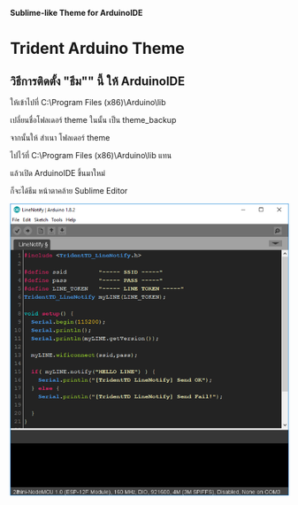 **Sublime-like Theme for ArduinoIDE**
# Trident Arduino Theme

วิธีการติดตั้ง "ธีม"" นี้ ให้ ArduinoIDE
------

ให้เข้าไปที่ C:\Program Files (x86)\Arduino\lib

เปลี่ยนชื่อโฟลเดอร์ theme ในนั้น เป็น theme_backup

จากนั้นให้ สำเนา โฟลเดอร์ theme

ไปไว้ที่ C:\Program Files (x86)\Arduino\lib แทน

แล้วเปิด ArduinoIDE ขึ้นมาใหม่

ก็จะได้ธีม หน้าตาคล้าย Sublime Editor





![TridentArduinoTheme](TridentArduinoTheme.png)